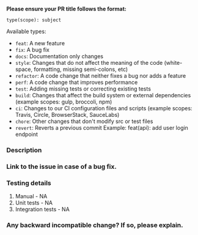 **Please ensure your PR title follows the format:**
```
type(scope): subject
```

Available types:
- `feat`: A new feature
- `fix`: A bug fix
- `docs`: Documentation only changes
- `style`: Changes that do not affect the meaning of the code (white-space, formatting, missing semi-colons, etc)
- `refactor`: A code change that neither fixes a bug nor adds a feature
- `perf`: A code change that improves performance
- `test`: Adding missing tests or correcting existing tests
- `build`: Changes that affect the build system or external dependencies (example scopes: gulp, broccoli, npm)
- `ci`: Changes to our CI configuration files and scripts (example scopes: Travis, Circle, BrowserStack, SauceLabs)
- `chore`: Other changes that don't modify src or test files
- `revert`: Reverts a previous commit
Example:
feat(api): add user login endpoint

### Description

### Link to the issue in case of a bug fix.


### Testing details
1. Manual - NA
2. Unit tests - NA
3. Integration tests - NA

### Any backward incompatible change? If so, please explain.
